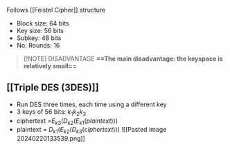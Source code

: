 Follows [[Feistel Cipher]] structure

- Block size: 64 bits
- Key size: 56 bits
- Subkey: 48 bits
- No. Rounds: 16



> [!NOTE] DISADVANTAGE
> **==The main disadvantage: the keyspace is relatively small==**

## [[Triple DES (3DES)]]
- Run DES three times, each time using a different key
- 3 keys of 56 bits: $k_1k_2k_3$
- ciphertext =$E_{k3}(D_{k2}(E_{k1}(plaintext)))$
- plaintext = $D_{k1}(E_{k2}(D_{k3}(ciphertext)))$
![[Pasted image 20240220133539.png]]
